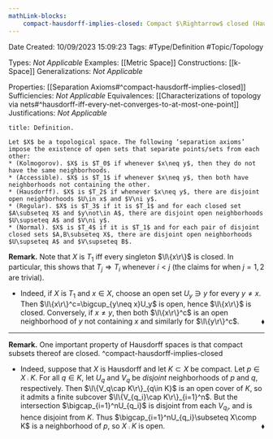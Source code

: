 ```yaml
---
mathLink-blocks:
    compact-hausdorff-implies-closed: Compact $\Rightarrow$ closed (Hausdorff)
---
```


<div class="topSpace"></div>

Date Created: 10/09/2023 15:09:23
Tags: #Type/Definition #Topic/Topology

Types: <i>Not Applicable</i>
Examples: [[Metric Space]]
Constructions: [[k-Space]]
Generalizations: <i>Not Applicable</i>

Properties: [[Separation Axioms#^compact-hausdorff-implies-closed]]
Sufficiencies: <i>Not Applicable</i>
Equivalences: [[Characterizations of topology via nets#^hausdorff-iff-every-net-converges-to-at-most-one-point]]
Justifications: <i>Not Applicable</i>

``` ad-Definition
title: Definition.

Let $X$ be a topological space. The following ‘separation axioms’ impose the existence of open sets that separate points/sets from each other:
* (Kolmogorov). $X$ is $T_0$ if whenever $x\neq y$, then they do not have the same neighborhoods.
* (Accessible). $X$ is $T_1$ if whenever $x\neq y$, then both have neighborhoods not containing the other.
* (Hausdorff). $X$ is $T_2$ if whenever $x\neq y$, there are disjoint open neighborhoods $U\in x$ and $V\ni y$.
* (Regular). $X$ is $T_3$ if it is $T_1$ and for each closed set $A\subseteq X$ and $y\not\in A$, there are disjoint open neighborhoods $U\supseteq A$ and $V\ni y$.
* (Normal). $X$ is $T_4$ if it is $T_1$ and for each pair of disjoint closed sets $A,B\subseteq X$, there are disjoint open neighborhoods $U\supseteq A$ and $V\supseteq B$.

```

<b>Remark.</b> Note that $X$ is $T_1$ iff every singleton $\l\{x\r\}$ is closed. In particular, this shows that $T_j\Rightarrow T_i$ whenever $i<j$ (the claims for when $j=1,2$ are trivial).
* Indeed, if $X$ is $T_1$ and $x\in X$, choose an open set $U_y\ni y$ for every $y\neq x$. Then $\l\{x\r\}^c=\bigcup_{y\neq x}U_y$ is open, hence $\l\{x\r\}$ is closed. Conversely, if $x\neq y$, then both $\l\{x\r\}^c$ is an open neighborhood of $y$ not containing $x$ and similarly for $\l\{y\r\}^c$.<span style="float:right;">$\blacklozenge$</span>

---

<b>Remark.</b> One important property of Hausdorff spaces is that compact subsets thereof are closed. ^compact-hausdorff-implies-closed
* Indeed, suppose that $X$ is Hausdorff and let $K\subset X$ be compact. Let $p\in X\comp K$. For all $q\in K$, let $U_q$ and $V_q$ be <i>disjoint</i> neighborhoods of $p$ and $q$, respectively. Then $\l\{V_q\cap K\r\}_{q\in K}$ is an open cover of $K$, so it admits a finite subcover $\l\{V_{q_i}\cap K\r\}_{i=1}^n$. But the intersection $\bigcap_{i=1}^nU_{q_i}$ is disjoint from each $V_{q_i}$, and is hence disjoint from $K$. Thus $\bigcap_{i=1}^nU_{q_i}\subseteq X\comp K$ is a neighborhood of $p$, so $X\comp K$ is open.<span style="float:right;">$\blacklozenge$</span>
